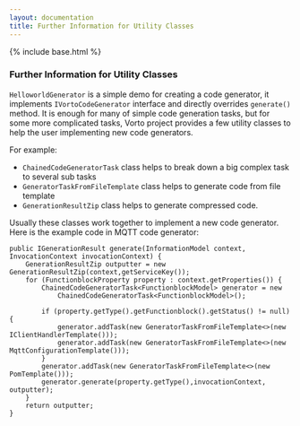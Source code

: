 ```yaml
---
layout: documentation
title: Further Information for Utility Classes
---
```

{% include base.html %}


### Further Information for Utility Classes

`HelloworldGenerator` is a simple demo for creating a code generator, it implements `IVortoCodeGenerator` interface and directly overrides `generate()` method. It is enough for many of simple code generation tasks, but for some more complicated tasks, Vorto project provides a few utility classes to help the user implementing new code generators.

For example:

* `ChainedCodeGeneratorTask` class helps to break down a big complex task to several sub tasks
* `GeneratorTaskFromFileTemplate` class helps to generate code from file template
* `GenerationResultZip` class helps to generate compressed code.

Usually these classes work together to implement a new code generator. Here is the example code in MQTT code generator: 

	public IGenerationResult generate(InformationModel context, InvocationContext invocationContext) {
		GenerationResultZip outputter = new GenerationResultZip(context,getServiceKey());
		for (FunctionblockProperty property : context.getProperties()) {
			ChainedCodeGeneratorTask<FunctionblockModel> generator = new
				ChainedCodeGeneratorTask<FunctionblockModel>();
			
			if (property.getType().getFunctionblock().getStatus() != null) {
				generator.addTask(new GeneratorTaskFromFileTemplate<>(new IClientHandlerTemplate()));
				generator.addTask(new GeneratorTaskFromFileTemplate<>(new MqttConfigurationTemplate()));
			}
			generator.addTask(new GeneratorTaskFromFileTemplate<>(new PomTemplate()));
			generator.generate(property.getType(),invocationContext, outputter);
		}
		return outputter;
	}
